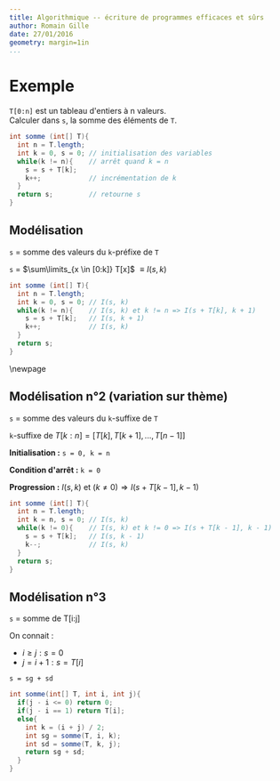 ```yaml
---
title: Algorithmique -- écriture de programmes efficaces et sûrs
author: Romain Gille
date: 27/01/2016
geometry: margin=1in
...
```


# Exemple

`T[0:n]` est un tableau d'entiers à n valeurs.  
Calculer dans `s`, la somme des éléments de `T`.

```java
int somme (int[] T){
  int n = T.length;
  int k = 0, s = 0; // initialisation des variables
  while(k != n){    // arrêt quand k = n
    s = s + T[k];
    k++;            // incrémentation de k
  }
  return s;         // retourne s
}
```

## Modélisation

`s` = somme des valeurs du `k`-préfixe de `T`

`s` = $\sum\limits_{x \in [0:k]} T[x]$ $\equiv I(s, k)$

```java
int somme (int[] T){
  int n = T.length;
  int k = 0, s = 0; // I(s, k)
  while(k != n){    // I(s, k) et k != n => I(s + T[k], k + 1)
    s = s + T[k];   // I(s, k + 1)
    k++;            // I(s, k)
  }
  return s;
}
```

\newpage

## Modélisation n°2 (variation sur thème)

`s` = somme des valeurs du `k`-suffixe de `T`

`k`-suffixe de $T[k:n] = [T[k], T[k + 1], ..., T[n - 1]]$

**Initialisation :** `s = 0, k = n`

**Condition d'arrêt :** `k = 0`

**Progression :** $I(s, k)$ et $(k \neq 0) \Rightarrow I(s + T[k - 1], k - 1 )$

```java
int somme (int[] T){
  int n = T.length;
  int k = n, s = 0; // I(s, k)
  while(k != 0){    // I(s, k) et k != 0 => I(s + T[k - 1], k - 1)
    s = s + T[k];   // I(s, k - 1)
    k--;            // I(s, k)
  }
  return s;
}
```

## Modélisation n°3

`s` = somme de T[i:j]

On connait :

  * $i \geq j : s = 0$
  * $j = i + 1 : s = T[i]$

`s = sg + sd`

```java
int somme(int[] T, int i, int j){
  if(j - i <= 0) return 0;
  if(j - i == 1) return T[i];
  else{
    int k = (i + j) / 2;
    int sg = somme(T, i, k);
    int sd = somme(T, k, j);
    return sg + sd;
  }
}
```
